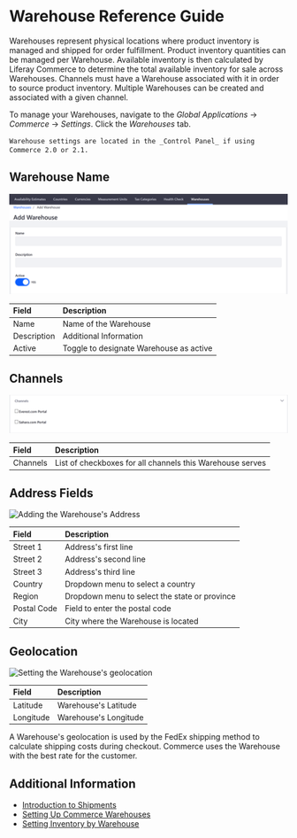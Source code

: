 # Warehouse Reference Guide

Warehouses represent physical locations where product inventory is managed and shipped for order fulfillment. Product inventory quantities can be managed per Warehouse. Available inventory is then calculated by Liferay Commerce to determine the total available inventory for sale across Warehouses. Channels must have a Warehouse associated with it in order to source product inventory. Multiple Warehouses can be created and associated with a given channel.

To manage your Warehouses, navigate to the _Global Applications_ → _Commerce_ → _Settings_. Click the _Warehouses_ tab.

```{note}
Warehouse settings are located in the _Control Panel_ if using Commerce 2.0 or 2.1.
```

## Warehouse Name

![Adding a Warehouse](./warehouse-reference-guide/images/01.png)

| Field | Description |
| :--- | :--- |
| Name | Name of the Warehouse |
| Description | Additional Information |
| Active | Toggle to designate Warehouse as active |

## Channels

![Selecting a Channel](./warehouse-reference-guide/images/02.png)

| Field | Description |
| :--- | :--- |
| Channels | List of checkboxes for all channels this Warehouse serves |

## Address Fields

![Adding the Warehouse's Address](./warehouse-reference-guide/images/03.png)

| Field | Description |
| :--- | :--- |
| Street 1 | Address's first line |
| Street 2 | Address's second line |
| Street 3 | Address's third line |
| Country | Dropdown menu to select a country |
| Region | Dropdown menu to select the state or province |
| Postal Code | Field to enter the postal code |
| City | City where the Warehouse is located |

## Geolocation

![Setting the Warehouse's geolocation](./warehouse-reference-guide/images/04.png)

| Field | Description |
| :--- | :--- |
| Latitude | Warehouse's Latitude |
| Longitude | Warehouse's Longitude |

A Warehouse's geolocation is used by the FedEx shipping method to calculate shipping costs during checkout. Commerce uses the Warehouse with the best rate for the customer.

## Additional Information

* [Introduction to Shipments](../../orders-and-fulfillment/shipments/introduction-to-shipments.md)
* [Setting Up Commerce Warehouses](./setting-up-commerce-warehouses.md)
* [Setting Inventory by Warehouse](./setting-inventory-by-warehouse.md)
